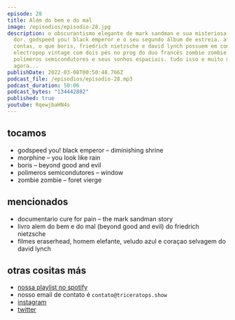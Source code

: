```yaml
---
episode: 28
title: Além do bem e do mal
image: /episodios/episodio-28.jpg
description: o obscurantismo elegante de mark sandman e sua misteriosa cura para
  dor. godspeed you! black emperor e o seu segundo álbum de estreia. afinal de
  contas, o que boris, friedrich nietzsche e david lynch possuem em comum?
  electropop vintage com dois pés no prog do duo francês zombie zombie.
  polímeros semicondutores e seus sonhos espaciais. tudo isso e muito mais
  agora...
publishDate: 2022-03-08T00:50:48.766Z
podcast_file: /episodios/episodio-28.mp3
podcast_duration: 50:06
podcast_bytes: "134442882"
published: true
youtube: RqewjbaHN4s
---
```

## tocamos

* godspeed you! black emperor – diminishing shrine
* morphine – you look like rain
* boris – beyond good and evil
* polimeros semicondutores – window
* zombie zombie – foret  vierge

## mencionados

* documentario cure for pain – the mark sandman story
* livro alem do bem e do mal (beyond good and evil) do friedrich nietzsche
* filmes eraserhead, homem elefante, veludo azul e coraçao selvagem do david lynch

## otras cositas más

* [nossa playlist no spotify](https://open.spotify.com/playlist/0UiztKuga6LmTAxWTsUQdw?si=fb96026bc1994d90)
* nosso email de contato é `contato@triceratops.show`
* [instagram](https://www.instagram.com/triceratops.show/)
* [twitter](https://twitter.com/TriceratopsShow/)